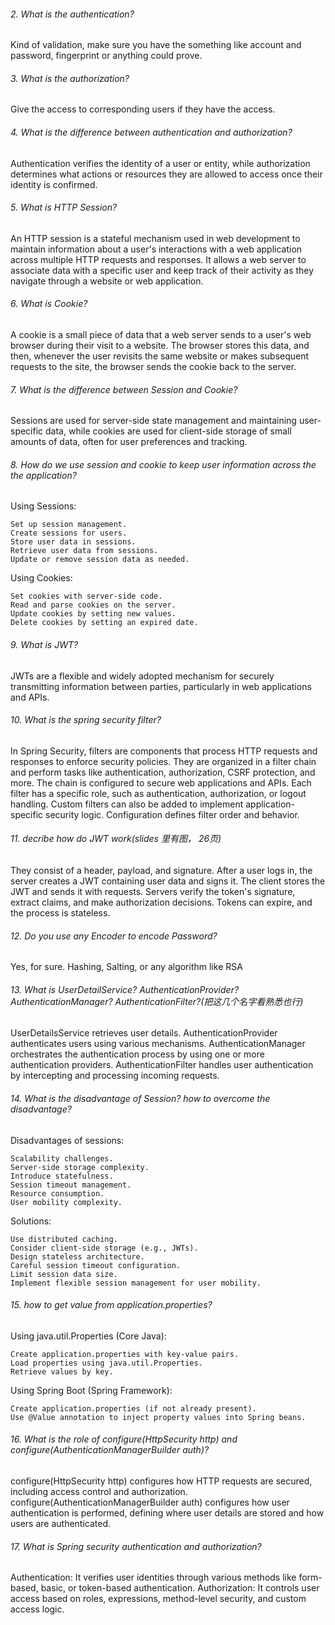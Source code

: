 ###### 2.  What is the authentication?
Kind of validation, make sure you have the something like account and password, fingerprint or anything could prove.

###### 3.  What is the authorization?
Give the access to corresponding users if they have the access.

###### 4.  What is the difference between authentication and authorization?
Authentication verifies the identity of a user or entity, while authorization determines what actions or resources they are allowed to access once their identity is confirmed.

###### 5.  What is HTTP Session?
An HTTP session is a stateful mechanism used in web development to maintain information about a user's interactions with a web application across multiple HTTP requests and responses. It allows a web server to associate data with a specific user and keep track of their activity as they navigate through a website or web application. 

###### 6.  What is Cookie? 
A cookie is a small piece of data that a web server sends to a user's web browser during their visit to a website. The browser stores this data, and then, whenever the user revisits the same website or makes subsequent requests to the site, the browser sends the cookie back to the server.

###### 7. What is the difference between Session and Cookie?
Sessions are used for server-side state management and maintaining user-specific data, while cookies are used for client-side storage of small amounts of data, often for user preferences and tracking.

###### 8.  How do we use session and cookie to keep user information across the the application? 
Using Sessions:

    Set up session management.
    Create sessions for users.
    Store user data in sessions.
    Retrieve user data from sessions.
    Update or remove session data as needed.

Using Cookies:

    Set cookies with server-side code.
    Read and parse cookies on the server.
    Update cookies by setting new values.
    Delete cookies by setting an expired date.

    
###### 9.  What is JWT?
JWTs are a flexible and widely adopted mechanism for securely transmitting information between parties, particularly in web applications and APIs.

###### 10. What is the spring security filter?
In Spring Security, filters are components that process HTTP requests and responses to enforce security policies. They are organized in a filter chain and perform tasks like authentication, authorization, CSRF protection, and more. The chain is configured to secure web applications and APIs. Each filter has a specific role, such as authentication, authorization, or logout handling. Custom filters can also be added to implement application-specific security logic. Configuration defines filter order and behavior.

###### 11. decribe how do JWT work(slides 里有图， 26页)
They consist of a header, payload, and signature. After a user logs in, the server creates a JWT containing user data and signs it. The client stores the JWT and sends it with requests. Servers verify the token's signature, extract claims, and make authorization decisions. Tokens can expire, and the process is stateless.

###### 12. Do you use any Encoder to encode Password?
Yes, for sure. Hashing, Salting, or any algorithm like RSA

###### 13. What is UserDetailService? AuthenticationProvider? AuthenticationManager? AuthenticationFilter?(把这几个名字看熟悉也行)
UserDetailsService retrieves user details.
AuthenticationProvider authenticates users using various mechanisms.
AuthenticationManager orchestrates the authentication process by using one or more authentication providers.
AuthenticationFilter handles user authentication by intercepting and processing incoming requests.

###### 14. What is the disadvantage of Session? how to overcome the disadvantage?
Disadvantages of sessions:

    Scalability challenges.
    Server-side storage complexity.
    Introduce statefulness.
    Session timeout management.
    Resource consumption.
    User mobility complexity.

Solutions:

    Use distributed caching.
    Consider client-side storage (e.g., JWTs).
    Design stateless architecture.
    Careful session timeout configuration.
    Limit session data size.
    Implement flexible session management for user mobility.

###### 15. how to get value from application.properties?
Using java.util.Properties (Core Java):

    Create application.properties with key-value pairs.
    Load properties using java.util.Properties.
    Retrieve values by key.

Using Spring Boot (Spring Framework):

    Create application.properties (if not already present).
    Use @Value annotation to inject property values into Spring beans.

###### 16. What is the role of configure(HttpSecurity http) and configure(AuthenticationManagerBuilder auth)?
configure(HttpSecurity http) configures how HTTP requests are secured, including access control and authorization.
configure(AuthenticationManagerBuilder auth) configures how user authentication is performed, defining where user details are stored and how users are authenticated.

###### 17.  What is Spring security authentication and authorization?
Authentication: It verifies user identities through various methods like form-based, basic, or token-based authentication.
Authorization: It controls user access based on roles, expressions, method-level security, and custom access logic.